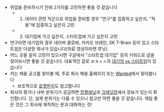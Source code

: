 - 취업을 준비하시기 전에 2가지를 고민하면 좋을 것 같습니다
	- 1) 데이터 관련 직군으로 취업을 준비할 경우 "연구"를 집중하고 싶은지, "적용"에 집중하고 싶은지 고민
	- 2) 대기업에 가고 싶은지, 스타트업에 가고 싶은지 고민
- 연구라면 대기업의 경우 네이버 클로바, 카카오 브레인, SK T-Brain 등이 있고 스타트업은 다양한 회사가 있습니다(의료 영상이라면 루닛)
- 어느 곳을 갈지 고민이 있으시면 구글에서 "스타트업 대기업" 등의 키워드로 글을 찾아보시면 좋을 것 같습니다. 대표적인 글로 ㅍㅍㅅㅅ의 [대기업 vs 스타트업](https://ppss.kr/archives/53935)이 있습니다
- 저는 채용 공고를 찾아볼 때, 주로 회사 채용 홈페이지 또는 [Wanted](https://www.wanted.co.kr/)에서 찾아봅니다 
	- 보조적으로 [로켓펀치](https://www.rocketpunch.com/)도 참고합니다
- 회사의 평가나 내부 분위기가 궁금하면 [잡플래닛](https://www.jobplanet.co.kr/)과 [크레딧잡](https://kreditjob.com/)에서 정보가 있는지 확인합니다. 단, 실제 분위기는 다를 수 있으니 참고만 하면 좋을 것 같습니다. 제일 좋은 것은 그 회사에 재직하는 분과 대화하는 것!